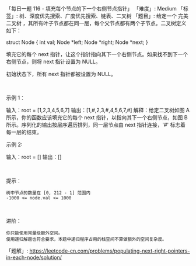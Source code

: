 「每日一题 116 - 填充每个节点的下一个右侧节点指针」
「难度」: Medium
「标签」: 树、深度优先搜索、广度优先搜索、链表、二叉树
「题目」: 给定一个 完美二叉树 ，其所有叶子节点都在同一层，每个父节点都有两个子节点。二叉树定义如下：

struct Node {
  int val;
  Node *left;
  Node *right;
  Node *next;
}

填充它的每个 next 指针，让这个指针指向其下一个右侧节点。如果找不到下一个右侧节点，则将 next 指针设置为 NULL。

初始状态下，所有 next 指针都被设置为 NULL。

 

示例 1：



输入：root = [1,2,3,4,5,6,7]
输出：[1,#,2,3,#,4,5,6,7,#]
解释：给定二叉树如图 A 所示，你的函数应该填充它的每个 next 指针，以指向其下一个右侧节点，如图 B 所示。序列化的输出按层序遍历排列，同一层节点由 next 指针连接，'#' 标志着每一层的结束。




示例 2:

输入：root = []
输出：[]


 

提示：


	树中节点的数量在 [0, 212 - 1] 范围内
	-1000 <= node.val <= 1000


 

进阶：


	你只能使用常量级额外空间。
	使用递归解题也符合要求，本题中递归程序占用的栈空间不算做额外的空间复杂度。



「题解」: https://leetcode-cn.com/problems/populating-next-right-pointers-in-each-node/solution/